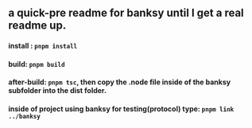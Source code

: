 ##  a quick-pre readme for banksy until I get a real readme up.

#### install : `pnpm install`
#### build: `pnpm build`
#### after-build: `pnpm tsc`, then copy the .node file inside of the banksy subfolder into the dist folder.
#### inside of project using banksy for testing(protocol) type: `pnpm link ../banksy`
